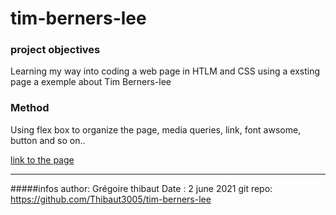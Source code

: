 # tim-berners-lee

### project objectives

Learning my way into coding a web page in HTLM and CSS using a exsting page a exemple about Tim Berners-lee

### Method

Using flex box to organize the page, media queries, link, font awsome, button and so on.. 


[link to the page](https://thibaut3005.github.io/tim-berners-lee/)

---
#####infos
author: Grégoire thibaut 
Date : 2 june 2021
git repo: https://github.com/Thibaut3005/tim-berners-lee
